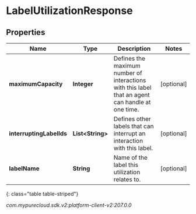 # LabelUtilizationResponse


## Properties

| Name | Type | Description | Notes |
| ------------ | ------------- | ------------- | ------------- |
| **maximumCapacity** | **Integer** | Defines the maximum number of interactions with this label that an agent can handle at one time. |  [optional] |
| **interruptingLabelIds** | **List&lt;String&gt;** | Defines other labels that can interrupt an interaction with this label. |  [optional] |
| **labelName** | **String** | Name of the label this utilization relates to. |  [optional] |
{: class="table table-striped"}




_com.mypurecloud.sdk.v2:platform-client-v2:207.0.0_

